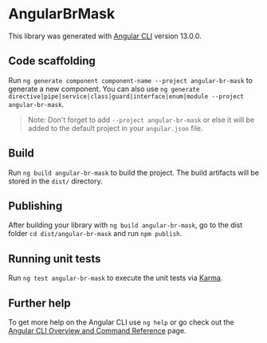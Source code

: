 # AngularBrMask

This library was generated with [Angular CLI](https://github.com/angular/angular-cli) version 13.0.0.

## Code scaffolding

Run `ng generate component component-name --project angular-br-mask` to generate a new component. You can also use `ng generate directive|pipe|service|class|guard|interface|enum|module --project angular-br-mask`.
> Note: Don't forget to add `--project angular-br-mask` or else it will be added to the default project in your `angular.json` file. 

## Build

Run `ng build angular-br-mask` to build the project. The build artifacts will be stored in the `dist/` directory.

## Publishing

After building your library with `ng build angular-br-mask`, go to the dist folder `cd dist/angular-br-mask` and run `npm publish`.

## Running unit tests

Run `ng test angular-br-mask` to execute the unit tests via [Karma](https://karma-runner.github.io).

## Further help

To get more help on the Angular CLI use `ng help` or go check out the [Angular CLI Overview and Command Reference](https://angular.io/cli) page.
